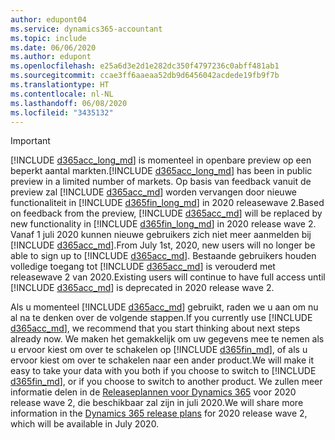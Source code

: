 ```yaml
---
author: edupont04
ms.service: dynamics365-accountant
ms.topic: include
ms.date: 06/06/2020
ms.author: edupont
ms.openlocfilehash: e25a6d3e2d1e282dc350f4797236c0abff481ab1
ms.sourcegitcommit: ccae3ff6aaeaa52db9d6456042acdede19fb9f7b
ms.translationtype: HT
ms.contentlocale: nl-NL
ms.lasthandoff: 06/08/2020
ms.locfileid: "3435132"
---
```

> [!IMPORTANT]
> <span data-ttu-id="6b812-101">[!INCLUDE [d365acc_long_md](d365acc_long_md.md)] is momenteel in openbare preview op een beperkt aantal markten.</span><span class="sxs-lookup"><span data-stu-id="6b812-101">[!INCLUDE [d365acc_long_md](d365acc_long_md.md)] has been in public preview in a limited number of markets.</span></span> <span data-ttu-id="6b812-102">Op basis van feedback vanuit de preview zal [!INCLUDE [d365acc_md](d365acc_md.md)] worden vervangen door nieuwe functionaliteit in [!INCLUDE [d365fin_long_md](d365fin_long_md.md)] in 2020 releasewave 2.</span><span class="sxs-lookup"><span data-stu-id="6b812-102">Based on feedback from the preview, [!INCLUDE [d365acc_md](d365acc_md.md)] will be replaced by new functionality in [!INCLUDE [d365fin_long_md](d365fin_long_md.md)] in 2020 release wave 2.</span></span> <span data-ttu-id="6b812-103">Vanaf 1 juli 2020 kunnen nieuwe gebruikers zich niet meer aanmelden bij [!INCLUDE [d365acc_md](d365acc_md.md)].</span><span class="sxs-lookup"><span data-stu-id="6b812-103">From July 1st, 2020, new users will no longer be able to sign up to [!INCLUDE [d365acc_md](d365acc_md.md)].</span></span> <span data-ttu-id="6b812-104">Bestaande gebruikers houden volledige toegang tot [!INCLUDE [d365acc_md](d365acc_md.md)] is verouderd met releasewave 2 van 2020.</span><span class="sxs-lookup"><span data-stu-id="6b812-104">Existing users will continue to have full access until [!INCLUDE [d365acc_md](d365acc_md.md)] is deprecated in 2020 release wave 2.</span></span>  

<span data-ttu-id="6b812-105">Als u momenteel [!INCLUDE [d365acc_md](d365acc_md.md)] gebruikt, raden we u aan om nu al na te denken over de volgende stappen.</span><span class="sxs-lookup"><span data-stu-id="6b812-105">If you currently use [!INCLUDE [d365acc_md](d365acc_md.md)], we recommend that you start thinking about next steps already now.</span></span> <span data-ttu-id="6b812-106">We maken het gemakkelijk om uw gegevens mee te nemen als u ervoor kiest om over te schakelen op [!INCLUDE [d365fin_md](d365fin_md.md)], of als u ervoor kiest om over te schakelen naar een ander product.</span><span class="sxs-lookup"><span data-stu-id="6b812-106">We will make it easy to take your data with you both if you choose to switch to [!INCLUDE [d365fin_md](d365fin_md.md)], or if you choose to switch to another product.</span></span> <span data-ttu-id="6b812-107">We zullen meer informatie delen in de [Releaseplannen voor Dynamics 365](/dynamics365/release-plans/) voor 2020 release wave 2, die beschikbaar zal zijn in juli 2020.</span><span class="sxs-lookup"><span data-stu-id="6b812-107">We will share more information in the [Dynamics 365 release plans](/dynamics365/release-plans/) for 2020 release wave 2, which will be available in July 2020.</span></span>
